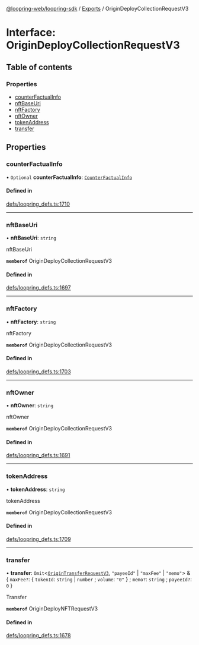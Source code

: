 [@loopring-web/loopring-sdk](../README.md) / [Exports](../modules.md) / OriginDeployCollectionRequestV3

# Interface: OriginDeployCollectionRequestV3

## Table of contents

### Properties

- [counterFactualInfo](OriginDeployCollectionRequestV3.md#counterfactualinfo)
- [nftBaseUri](OriginDeployCollectionRequestV3.md#nftbaseuri)
- [nftFactory](OriginDeployCollectionRequestV3.md#nftfactory)
- [nftOwner](OriginDeployCollectionRequestV3.md#nftowner)
- [tokenAddress](OriginDeployCollectionRequestV3.md#tokenaddress)
- [transfer](OriginDeployCollectionRequestV3.md#transfer)

## Properties

### counterFactualInfo

• `Optional` **counterFactualInfo**: [`CounterFactualInfo`](CounterFactualInfo.md)

#### Defined in

[defs/loopring_defs.ts:1710](https://github.com/Loopring/loopring_sdk/blob/6d0be7c/src/defs/loopring_defs.ts#L1710)

___

### nftBaseUri

• **nftBaseUri**: `string`

nftBaseUri

**`memberof`** OriginDeployCollectionRequestV3

#### Defined in

[defs/loopring_defs.ts:1697](https://github.com/Loopring/loopring_sdk/blob/6d0be7c/src/defs/loopring_defs.ts#L1697)

___

### nftFactory

• **nftFactory**: `string`

nftFactory

**`memberof`** OriginDeployCollectionRequestV3

#### Defined in

[defs/loopring_defs.ts:1703](https://github.com/Loopring/loopring_sdk/blob/6d0be7c/src/defs/loopring_defs.ts#L1703)

___

### nftOwner

• **nftOwner**: `string`

nftOwner

**`memberof`** OriginDeployCollectionRequestV3

#### Defined in

[defs/loopring_defs.ts:1691](https://github.com/Loopring/loopring_sdk/blob/6d0be7c/src/defs/loopring_defs.ts#L1691)

___

### tokenAddress

• **tokenAddress**: `string`

tokenAddress

**`memberof`** OriginDeployCollectionRequestV3

#### Defined in

[defs/loopring_defs.ts:1709](https://github.com/Loopring/loopring_sdk/blob/6d0be7c/src/defs/loopring_defs.ts#L1709)

___

### transfer

• **transfer**: `Omit`<[`OriginTransferRequestV3`](OriginTransferRequestV3.md), ``"payeeId"`` \| ``"maxFee"`` \| ``"memo"``\> & { `maxFee?`: { `tokenId`: `string` \| `number` ; `volume`: ``"0"``  } ; `memo?`: `string` ; `payeeId?`: ``0``  }

Transfer

**`memberof`** OriginDeployNFTRequestV3

#### Defined in

[defs/loopring_defs.ts:1678](https://github.com/Loopring/loopring_sdk/blob/6d0be7c/src/defs/loopring_defs.ts#L1678)
